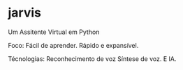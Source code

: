 # jarvis
 Um Assitente Virtual em Python

 Foco:
    Fácil de aprender.
    Rápido e expansível.

Técnologias:
    Reconhecimento de voz
    Síntese de voz.
    E IA.
